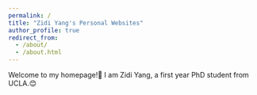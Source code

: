```yaml
---
permalink: /
title: "Zidi Yang's Personal Websites"
author_profile: true
redirect_from: 
  - /about/
  - /about.html
---
```

Welcome to my homepage!:wave:
I am Zidi Yang, a first year PhD student from UCLA.:blush:

